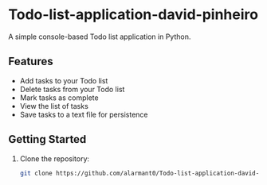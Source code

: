 # Todo-list-application-david-pinheiro

A simple console-based Todo list application in Python.

## Features

- Add tasks to your Todo list
- Delete tasks from your Todo list
- Mark tasks as complete
- View the list of tasks
- Save tasks to a text file for persistence

## Getting Started

1. Clone the repository:

   ```bash
   git clone https://github.com/alarmant0/Todo-list-application-david-pinheiro_CDOF1
